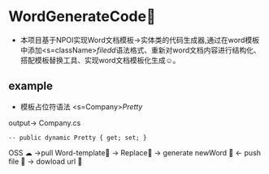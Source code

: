 # WordGenerateCode🚀
* 本项目基于NPOI实现Word文档模板->实体类的代码生成器,通过在word模板中添加<s=className>$filedd$<e>语法格式、重新对word文档内容进行结构化、搭配模板替换工具、实现word文档模板化生成☺。
## example
  * 模板占位符语法 <s=Company>$Pretty$ </e>
  
  output->
  Company.cs
  ```
  -- public dynamic Pretty { get; set; }
  ```
OSS ☁ ->pull Word-template🎫 
         -> Replace🚗
         -> generate newWord 🎫 
       <- push file 🎫 
       -> dowload url 🎯
